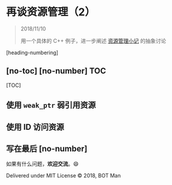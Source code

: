﻿# 再谈资源管理（2）

> 2018/11/10
>
> 用一个具体的 C++ 例子，进一步阐述 [资源管理小记](Resource-Management.md) 的抽象讨论

[heading-numbering]

## [no-toc] [no-number] TOC

[TOC]

## 使用 `weak_ptr` 弱引用资源

## 使用 ID 访问资源

## 写在最后 [no-number]

如果有什么问题，**欢迎交流**。😄

Delivered under MIT License &copy; 2018, BOT Man
